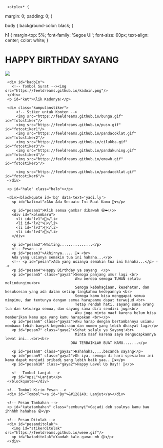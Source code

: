 <!DOCTYPE html>
<html lang="id">
<meta charset='UTF-8'/><meta content='width=device-width, initial-scale=1, user-scalable=1, minimum-scale=1, maximum-scale=5' name='viewport'/><meta content='IE=edge' http-equiv='X-UA-Compatible'/>
  
  <link rel="preconnect" href="https://fonts.googleapis.com">
  <link rel="preconnect" href="https://fonts.gstatic.com" crossorigin>
  <link href="https://fonts.googleapis.com/css2?family=Shippori+Antique:wght@400;700&display=swap" rel="stylesheet">
  <link href="https://fonts.googleapis.com/css2?family=Dancing+Script&display=swap" rel="stylesheet">

  <script src="https://cdn.jsdelivr.net/npm/sweetalert2@11.0.19/dist/sweetalert2.all.min.js"></script><link href="https://feeldreams.github.io/heihbd/style.css" rel="stylesheet" type="text/css" />
  <script src="https://unpkg.com/typeit@8.7.0/dist/index.umd.js"></script>
  <script src="https://kit.fontawesome.com/4f3ce16e3e.js" crossorigin="anonymous"></script>
     <style>* {
   margin: 0;
   padding: 0;
   }
   
   body {
   background-color: black;
   }
   
   h1 {
   margin-top: 5%;
   font-family: 'Segoe UI';
   font-size: 60px;
   text-align: center;
   color: white;
   }
   </style>
   <h1>HAPPY BIRTHDAY SAYANG</h2>
   <script>var rnd = Math.random, flr = Math.floor;
   let canvas = document.createElement('canvas');
   
   document.getElementsByTagName('body')[0].appendChild(canvas);
   canvas.style.position = 'absolute';
   canvas.style.width = '100%';
   canvas.style.height = '100%';
   
   canvas.width = canvas.clientWidth;
   canvas.height = canvas.clientHeight;
   
   let ctx = canvas.getContext('2d');
   
   function rndNum(num) {
   return rnd() * num + 1;
   }
   
   function vector(x, y) {
   this.x = x;
   this.y = y;
   
   this.add = function(vec2) {
   this.x = this.x + vec2.x;
   this.y = this.y + vec2.y;
   }
   }
   
   function particle(pos, vel) {
   this.pos = new vector(pos.x, pos.y);
   this.vel = vel;
   this.finish = false;
   this.start = 0;
   
   this.update = function(time) {
   let timeSpan = time - this.start;
   
   if (timeSpan > 500) {
   this.finish = true;
   }
   
   if (!this.finish) {
   this.pos.add(this.vel);
   this.vel.y = this.vel.y + gravity;
   }
   };
   
   this.draw = function() {
   if (!this.finish) {
   drawDot(this.pos.x, this.pos.y, 1);
   }
   }
   
   }
   
   function firework(x, y) {
   this.pos = new vector(x, y);
   this.vel = new vector(0, -rndNum(10) - 3);
   this.color = 'hsl(' + rndNum(360) + ', 100%, 50%)'
   this.size = 4;
   this.finish = false;
   this.start = 0;
   let exParticles = [], exPLen = 100;
   
   let rootShow = true;
   
   this.update = function(time) {
   if (this.finish) {
   return;
   }
   
   rootShow = this.vel.y < 0;
   
   if (rootShow) {
   this.pos.add(this.vel);
   this.vel.y = this.vel.y + gravity;
   } else {
   if (exParticles.length === 0) {
   flash = true;
   for (let i = 0; i < exPLen; i++) {
   exParticles.push(new particle(this.pos, new vector(-rndNum(10) + 5, -rndNum(10) + 5)));
   exParticles[exParticles.length - 1].start = time;
   }
   }
   let countFinish = 0;
   for (let i = 0; i < exPLen; i++) {
   let p = exParticles[i];
   p.update(time);
   if (p.finish) {
   countFinish++;
   }
   }
   
   if (countFinish === exPLen) {
   this.finish = true;
   }
   
   }
   }
   
   this.draw = function() {
   if (this.finish) {
   return;
   }
   
   ctx.fillStyle = this.color;
   if (rootShow) {
   drawDot(this.pos.x, this.pos.y, this.size);
   } else {
   for (let i = 0; i < exPLen; i++) {
   let p = exParticles[i];
   p.draw();
   }
   }
   }
   
   }
   
   function drawDot(x, y, size) {
   ctx.beginPath();
   
   ctx.arc(x, y, size, 0, Math.PI * 2);
   ctx.fill();
   
   ctx.closePath();
   }
   
   var fireworks = [],
   gravity = 0.2,
   snapTime = 0,
   flash = false;
   
   function init() {
   let numOfFireworks = 20;
   for (let i = 0; i < numOfFireworks; i++) {
   fireworks.push(new firework(rndNum(canvas.width), canvas.height));
   }
   }
   
   function update(time) {
   for (let i = 0, len = fireworks.length; i < len; i++) {
   let p = fireworks[i];
   p.update(time);
   }
   }
   
   function draw(time) {
   update(time);
   
   ctx.fillStyle = 'rgba(0,0,0,0.3)';
   if (flash) {
   flash = false;
   }
   ctx.fillRect(0, 0, canvas.width, canvas.height);
   
   ctx.fillStyle = 'white';
   ctx.font = "30px Segoe UI";
   let newTime = time - snapTime;
   snapTime = time;
   
   ctx.fillStyle = 'blue';
   for (let i = 0, len = fireworks.length; i < len; i++) {
   let p = fireworks[i];
   if (p.finish) {
   fireworks[i] = new firework(rndNum(canvas.width), canvas.height);
   p = fireworks[i];
   p.start = time;
   }
   p.draw();
   }
   
   window.requestAnimationFrame(draw);
   }
   
   window.addEventListener('resize', function() {
   canvas.width = canvas.clientWidth;
   canvas.height = canvas.clientHeight;
   });
   
   init();
   draw();
   </script>
<head>
<title>Happy Birthday</title>
<link rel="icon" type="image/x-icon" href="https://malasid.github.io/favicon.png">
<meta name="description" content="HTML Bucin Malas.id">
<!-- 
  Made with love by Rayys!
  
     Blog: https://PalingIT.com
     Instagram: @rayyarrr
     TikTok: @rayy4r
     Email: rayyar0703@gmail.com
     
  Thanks to all <3
-->
</head>
<body>

   <!-- Ganti Audio di sini https://feeldreams.github.io/djikhlas.mp3-->

   <audio src="https://music.apple.com/id/album/youre-still-the-one/1683922921?i=1683923128" id="linkmp3" class="sembunyi">
   </audio>
   
   <div id="bodyblur">
     <!-- Wallpaper --><img src="https://feeldreams.github.io/wp9.jpg" id="wallpaper"/><div id="beneranblur"></div>
   </div>
   
   <div id='Content'>

     <div id="kadoIn">
       <!-- Tombol Surat --><img src="https://feeldreams.github.io/kadoin.png"/>
     </div>
     <p id="ket">Klik Kadonya!</p>

     <div class="kumpulanstiker">
         <!-- Stiker untuk Konten -->
         <img src="https://feeldreams.github.io/bunga.gif" id="fotostiker"/>
         <img src="https://feeldreams.github.io/pusn.gif" id="fotostiker1"/>
         <img src="https://feeldreams.github.io/pandacoklat.gif" id="fotostiker2"/>
         <img src="https://feeldreams.github.io/cilukba.gif" id="fotostiker3"/>
         <img src="https://feeldreams.github.io/pandakuning.gif" id="fotostiker4"/>
         <img src="https://feeldreams.github.io/emawh.gif" id="fotostiker5"/>
         
         <img src="https://feeldreams.github.io/pandacoklat.gif" id="fotostiker6"/>
     </div>
     
     <p id="halo" class="halo"></p>
     
     <div><blockquote id='bq' data-text='yadi.ly'>
       <p id="kalimat">Aku Ada Sesuatu Ini Buat Kamu 🤣❤️</p>

       <p id="pesan1">Klik semua gambar dibawah 😆❤️</p>
       <div id="kolombaru">
         <li id="lv1">🤍</li>
         <li id="lv2">🤍</li>
         <li id="lv3">🤍</li>
         <li id="lv4">🤍</li>
       </div>

       <p id="pesan2">Waiting...............</p>
       <!-- Pesan -->
       <p id="pesan3">Akhirnya..... 🤣❤️ <br>
       Ada yang usianya semakin tua ini hahaha...</p>
       <!-- <p id="pesan">Ada yang usianya semakin tua ini hahaha...</p> -->
       <p id="pesan4">Happy Birthday ya sayang  </p>
       <p id="pesan5" class="gaya2">Semoga panjang umur lagi <br>
                                    Aku berdoa semoga TUHAN selalu melindungimu<br>
                                    Semoga kebahagiaan, kesehatan, dan kesuksesan yang ada dalam setiap langkahmu kedepannya <br>
                                    Semoga kamu bisa menggapai semua mimpimu, dan tentunya dengan semua harapanmu dapat terwujud <br>
                                    Tetap rendah hati, sayang sama orang tua dan keluarga semua, dan sayang sama diri sendiri juga<br>
                                    Aku juga minta maaf karena belum bisa memberikan kamu apa yang kamu harapakan <br></p>
       <p id="pesan6" class="gaya2">Aku harap dengan bertambahnya usiamu membawa lebih banyak kegembiraan dan momen yang lebih dhasyat lagi</p>
       <p id="pesan7" class="gaya2">Sehat selalu ya Sayang!<br>
                                    Minta maaf karena saya mengucapkannya lewat ini...<br><br>
                                  DOA TERBAIKLAH BUAT KAMU.......</p>

       <p id="pesan8" class="gaya2">Hahahaha,,,,,becanda sayang</p>
       <p id="pesan9" class="gaya2">Oh iya, semoga di hari spesialmu ini kamu dapat menjadi pribadi yang lebih baik yaa.. 🥳❤️</p>
       <p id="pesan10" class="gaya2">Happy Level Up Day!! 🥳</p>

       <!-- Tombol Lanjut -->
       <p id="opsL">Lanjut</p>
     </blockquote></div>

     <!-- Tombol Kirim Pesan -->
     <div id="Tombol"><a id="By">&#128140; Lanjut</a></div>

     <!-- Pesan Tambahan -->
     <p id="katatambahan" class="sembunyi">Gajadi deh soalnya kamu bau ihhhhh hahahaa 😜</p>
     
     <!-- Pesan Ditolak -->
     <div id="pesanditolak">
       <img id="stikerditolak" src="https://feeldreams.github.io/weee.gif"/>
       <p id="kataditolak">Yaudah kalo gamau mh 😜</p>
     </div>

   </div>

<script>
  const body = document.querySelector("body");const swalst = Swal.mixin({timer: 2300, allowOutsideClick: false, showConfirmButton: false, timerProgressBar: true, imageHeight: 90,}); audio = new Audio('' + linkmp3.src); ftganti=0;fungsi=0;fungsiAwal=0;deffotostiker=fotostiker.src;function berjatuhan() {const heart = document.createElement("div"); heart.className = "fas fa-snowflake"; heart.style.left = (Math.random() * 90)+"vw"; heart.style.animationDuration = (Math.random()*3)+2+"s"; body.appendChild(heart);} setInterval(function name(params) {var heartArr = document.querySelectorAll(".fa-snowflake"); if (heartArr.length > 100) {heartArr[0].remove()}},100);Content.style = "opacity:1;margin-top:16vh"; const swals = Swal.mixin({allowOutsideClick: false, cancelButtonColor: '#FF0040', imageHeight: 80,}); 
	
  document.getElementById("kadoIn").onclick = function() {if(fungsiAwal==0){audio.play();fungsiAwal=1;kadoIn.style="transition:all .8s ease;transform:scale(10);opacity:0";wallpaper.style="transform: scale(1.5);";ket.style="display:none";setTimeout(initengahan,300);setTimeout(inipesan,500)}}
  
  async function inipesan(){
    var { value: nama } = await swals.fire({
           title: 'Masukin Nama Kamu', input: 'text',
       });
       if(nama && nama.length < 20){
         window.nama = nama;
         vketikhalo="Hai Sayang, " + nama + " ✨";
         mulainama();
         } else {
           await swals.fire('Ups!', 'Nama tidak boleh kosong atau lebih dari 10 karakter, ya!');inipesan();
    }
  }

  //Variable Pertanyaan Akhir
  var tanya = 'Mau Kado Gak? 😶❤️';
  var opstanya = 'Ayo jawab 😆';
  var tompositif = 'Mauuu';
  var tomnegatif = 'Tidak';
    
    async function menuju(){pesanwhatsapp = "Makasii sayang sudah ngucapin " + nama + " ultah ><";await swals.fire('OK!', 'Kirim jawabannya ke WhatsApp aku, ya!', 'success');window.location = "https://wa.me/+6282166017715" + pesanwhatsapp;}
</script>
<script src="https://malasid.github.io/html/hbd.js"></script>
<!-- Sampai Sini -->
</body>
  </html>

<!---
kumen97/kumen97 is a ✨ special ✨ repository because its `README.md` (this file) appears on your GitHub profile.
You can click the Preview link to take a look at your changes.
--->
